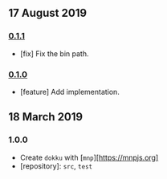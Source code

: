 ## 17 August 2019

### [0.1.1](https://github.com/artdecocode/dokku/compare/v0.1.0...v0.1.1)

- [fix] Fix the bin path.

### [0.1.0](https://github.com/artdecocode/dokku/compare/v0.0.1...v0.1.0)

- [feature] Add implementation.

## 18 March 2019

### 1.0.0

- Create `dokku` with [`mnp`][https://mnpjs.org]
- [repository]: `src`, `test`
